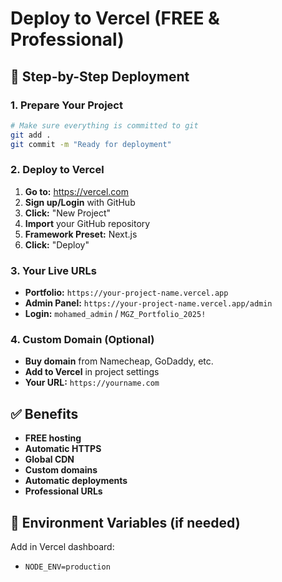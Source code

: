 # Deploy to Vercel (FREE & Professional)

## 🚀 Step-by-Step Deployment

### 1. Prepare Your Project
```bash
# Make sure everything is committed to git
git add .
git commit -m "Ready for deployment"
```

### 2. Deploy to Vercel
1. **Go to:** https://vercel.com
2. **Sign up/Login** with GitHub
3. **Click:** "New Project"
4. **Import** your GitHub repository
5. **Framework Preset:** Next.js
6. **Click:** "Deploy"

### 3. Your Live URLs
- **Portfolio:** `https://your-project-name.vercel.app`
- **Admin Panel:** `https://your-project-name.vercel.app/admin`
- **Login:** `mohamed_admin` / `MGZ_Portfolio_2025!`

### 4. Custom Domain (Optional)
- **Buy domain** from Namecheap, GoDaddy, etc.
- **Add to Vercel** in project settings
- **Your URL:** `https://yourname.com`

## ✅ Benefits
- **FREE hosting**
- **Automatic HTTPS**
- **Global CDN**
- **Custom domains**
- **Automatic deployments**
- **Professional URLs**

## 🔧 Environment Variables (if needed)
Add in Vercel dashboard:
- `NODE_ENV=production` 